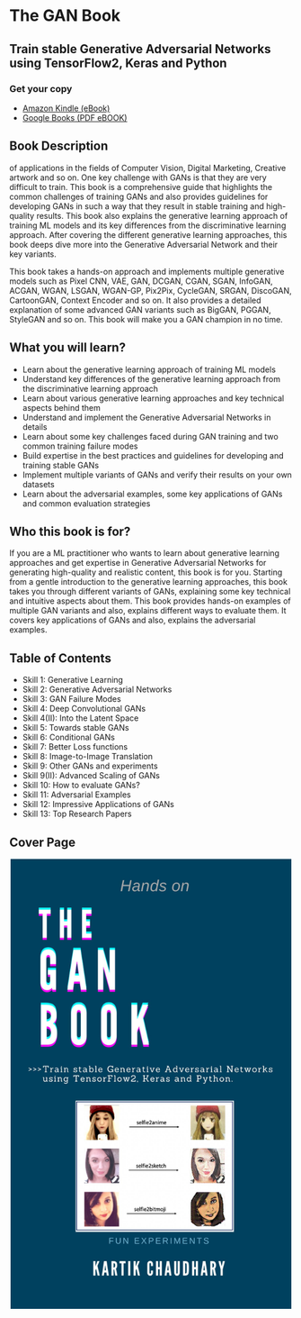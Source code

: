 # The GAN Book
## Train stable Generative Adversarial Networks using TensorFlow2, Keras and Python


### Get your copy
 - [Amazon Kindle (eBook)](https://www.amazon.com/GAN-Book-Generative-Adversarial-TensorFlow2-ebook/dp/B0CR8C725C)
 - [Google Books (PDF eBOOK)](https://books.google.co.in/books?id=87X3EAAAQBAJ&newbks=0&printsec=frontcover&pg=PA73&dq=Train+stable+Generative+Adversarial+Networks+using+TensorFlow2,+Keras+and+Python&hl=en&source=newbks_fb&redir_esc=y#v=onepage&q=Train%20stable%20Generative%20Adversarial%20Networks%20using%20TensorFlow2%2C%20Keras%20and%20Python&f=false)

## Book Description
of applications in the fields of Computer Vision, Digital Marketing, Creative artwork and so on. One key challenge with GANs is that they are very difficult to train. This book is a comprehensive guide that highlights the common challenges of training GANs and also provides guidelines for developing GANs in such a way that they result in stable training and high-quality results. This book also explains the generative learning approach of training ML models and its key differences from the discriminative learning approach. After covering the different generative learning approaches, this book deeps dive more into the Generative Adversarial Network and their key variants.

This book takes a hands-on approach and implements multiple generative models such as Pixel CNN, VAE, GAN, DCGAN, CGAN, SGAN, InfoGAN, ACGAN, WGAN, LSGAN, WGAN-GP, Pix2Pix, CycleGAN, SRGAN, DiscoGAN, CartoonGAN, Context Encoder and so on. It also provides a detailed explanation of some advanced GAN variants such as BigGAN, PGGAN, StyleGAN and so on. This book will make you a GAN champion in no time.

## What you will learn?

- Learn about the generative learning approach of training ML models
- Understand key differences of the generative learning approach from the discriminative learning approach
- Learn about various generative learning approaches and key technical aspects behind them
- Understand and implement the Generative Adversarial Networks in details
- Learn about some key challenges faced during GAN training and two common training failure modes
- Build expertise in the best practices and guidelines for developing and training stable GANs
- Implement multiple variants of GANs and verify their results on your own datasets
- Learn about the adversarial examples, some key applications of GANs and common evaluation strategies

## Who this book is for?

If you are a ML practitioner who wants to learn about generative learning approaches and get expertise in Generative Adversarial Networks for generating high-quality and realistic content, this book is for you. Starting from a gentle introduction to the generative learning approaches, this book takes you through different variants of GANs, explaining some key technical and intuitive aspects about them. This book provides hands-on examples of multiple GAN variants and also, explains different ways to evaluate them. It covers key applications of GANs and also, explains the adversarial examples.

## Table of Contents
- Skill 1: Generative Learning
- Skill 2: Generative Adversarial Networks
- Skill 3: GAN Failure Modes
- Skill 4: Deep Convolutional GANs
- Skill 4(II): Into the Latent Space
- Skill 5: Towards stable GANs
- Skill 6: Conditional GANs
- Skill 7: Better Loss functions
- Skill 8: Image-to-Image Translation
- Skill 9: Other GANs and experiments
- Skill 9(II): Advanced Scaling of GANs
- Skill 10: How to evaluate GANs?
- Skill 11: Adversarial Examples
- Skill 12: Impressive Applications of GANs
- Skill 13: Top Research Papers

## Cover Page

<p align="center">
    <img src="Assets/The GAN Book.jpg" width="500"\>
</p>



